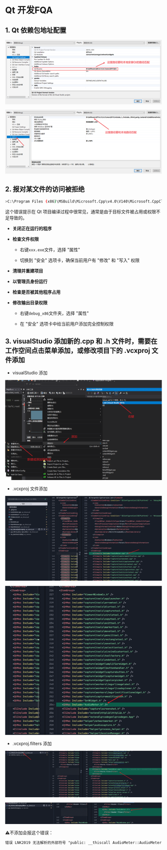 # Qt 开发FQA

## 1. Qt 依赖包地址配置

![image-20250910104402079](./image-20250910104402079.png)

![image-20250910104441257](./image-20250910104441257.png)

## 2. 报对某文件的访问被拒绝

```bash
>C:\Program Files (x86)\MSBuild\Microsoft.Cpp\v4.0\V140\Microsoft.CppClean.targets(76,5): warning : 对路径“d:\project\xxx\bin\debug_x86\xxx.exe”的访问被拒绝。
```

这个错误提示在 Qt 项目编译过程中很常见，通常是由于目标文件被占用或权限不足导致的。

- **关闭正在运行的程序**

- **检查文件权限**

  - 右键`xxx.exe`文件，选择 "属性"

  - 切换到 "安全" 选项卡，确保当前用户有 "修改" 和 "写入" 权限

- **清理并重建项目**

- **以管理员身份运行**

- **检查是否被其他程序占用**

- **修改输出目录权限**

  - 右键`debug_x86`文件夹，选择 "属性"

  - 在 "安全" 选项卡中给当前用户添加完全控制权限

## 3. visualStudio 添加新的.cpp 和 .h 文件时，需要在工作空间点击菜单添加，或修改项目下的 .vcxproj 文件添加

- visualStudio 添加

![image-20250911104306587](./image-20250911104306587.png)

- .vcxproj 文件添加

![image-20250911104537406](./image-20250911104537406.png)

![image-20250911104557661](./image-20250911104557661.png)

- .vcxproj.filters 添加

![image-20250911110558755](./image-20250911110558755.png)

![image-20250911110626492](./image-20250911110626492.png)

:warning:不添加会报这个错误：

```tex
错误 LNK2019 无法解析的外部符号 "public: __thiscall AudioMeter::AudioMeter(class QWidget *)" (??0AudioMeter@@QAE@PAVQWidget@@@Z)，该符号在函数 "public: __thiscall MainWindow::MainWindow(class QWidget *)" (??0MainWindow@@QAE@PAVQWidget@@@Z) 中被引用 uai_clinical_aid 
```





